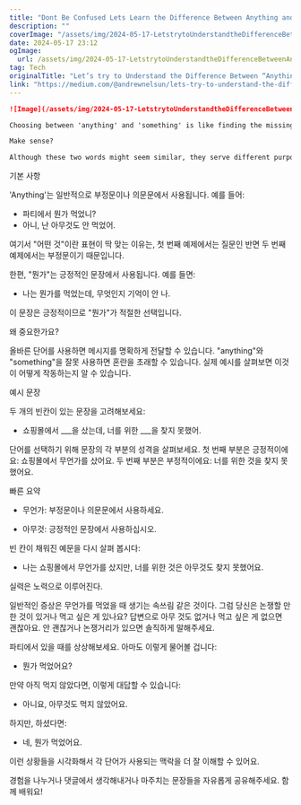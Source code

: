 ```yaml
---
title: "Dont Be Confused Lets Learn the Difference Between Anything and Something"
description: ""
coverImage: "/assets/img/2024-05-17-LetstrytoUnderstandtheDifferenceBetweenAnythingandSomething_0.png"
date: 2024-05-17 23:12
ogImage: 
  url: /assets/img/2024-05-17-LetstrytoUnderstandtheDifferenceBetweenAnythingandSomething_0.png
tag: Tech
originalTitle: "Let’s try to Understand the Difference Between “Anything” and “Something”"
link: "https://medium.com/@andrewnelsun/lets-try-to-understand-the-difference-between-anything-and-something-31e2efcd0a77"
---
```



```markdown
![Image](/assets/img/2024-05-17-LetstrytoUnderstandtheDifferenceBetweenAnythingandSomething_0.png)

Choosing between 'anything' and 'something' is like finding the missing puzzle piece - one fits perfectly, while the other feels a bit off.

Make sense?

Although these two words might seem similar, they serve different purposes in our sentences. Let's explore their differences in a casual and easy-to-understand manner.
```

<div class="content-ad"></div>

기본 사항

'Anything'는 일반적으로 부정문이나 의문문에서 사용됩니다. 예를 들어:

- 파티에서 뭔가 먹었니?
- 아니, 난 아무것도 안 먹었어.

<div class="content-ad"></div>

여기서 "어떤 것"이란 표현이 딱 맞는 이유는, 첫 번째 예제에서는 질문인 반면 두 번째 예제에서는 부정문이기 때문입니다.

한편, "뭔가"는 긍정적인 문장에서 사용됩니다. 예를 들면:

- 나는 뭔가를 먹었는데, 무엇인지 기억이 안 나.

이 문장은 긍정적이므로 "뭔가"가 적절한 선택입니다.

<div class="content-ad"></div>

왜 중요한가요?

올바른 단어를 사용하면 메시지를 명확하게 전달할 수 있습니다. "anything"와 "something"을 잘못 사용하면 혼란을 초래할 수 있습니다. 실제 예시를 살펴보면 이것이 어떻게 작동하는지 알 수 있습니다.

예시 문장

두 개의 빈칸이 있는 문장을 고려해보세요:

<div class="content-ad"></div>

- 쇼핑몰에서 ___을 샀는데, 너를 위한 ___을 찾지 못했어.

단어를 선택하기 위해 문장의 각 부분의 성격을 살펴보세요. 첫 번째 부분은 긍정적이에요: 쇼핑몰에서 무언가를 샀어요. 두 번째 부분은 부정적이에요: 너를 위한 것을 찾지 못했어요.

빠른 요약

- 무언가: 부정문이나 의문문에서 사용하세요.

<div class="content-ad"></div>

- 아무것: 긍정적인 문장에서 사용하십시오.

빈 칸이 채워진 예문을 다시 살펴 봅시다:

- 나는 쇼핑몰에서 무언가를 샀지만, 너를 위한 것은 아무것도 찾지 못했어요.

실력은 노력으로 이루어진다.

<div class="content-ad"></div>

일반적인 증상은 무언가를 먹었을 때 생기는 속쓰림 같은 것이다. 그럼 당신은 논쟁할 만한 것이 있거나 먹고 싶은 게 있나요?
답변으로 아무 것도 없거나 먹고 싶은 게 없으면 괜찮아요. 안 괜찮거나 논쟁거리가 있으면 솔직하게 말해주세요.

<div class="content-ad"></div>

파티에서 있을 때를 상상해보세요. 아마도 이렇게 물어볼 겁니다:

- 뭔가 먹었어요?

만약 아직 먹지 않았다면, 이렇게 대답할 수 있습니다:

- 아니요, 아무것도 먹지 않았어요.

<div class="content-ad"></div>

하지만, 하셨다면:

- 네, 뭔가 먹었어요.

이런 상황들을 시각화해서 각 단어가 사용되는 맥락을 더 잘 이해할 수 있어요.

경험을 나누거나 댓글에서 생각해내거나 마주치는 문장들을 자유롭게 공유해주세요. 함께 배워요!